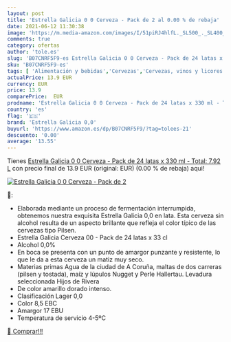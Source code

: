 ```yaml
---
layout: post
title: 'Estrella Galicia 0 0 Cerveza - Pack de 2 al 0.00 % de rebaja'
date: 2021-06-12 11:30:38
image: 'https://m.media-amazon.com/images/I/51piRJ4hlfL._SL500_._SL400_.jpg'
comments: true
category: ofertas
author: 'tole.es'
slug: 'B07CNRF5F9-es Estrella Galicia 0 0 Cerveza - Pack de 24 latas x 330 ml -...'
sku: 'B07CNRF5F9-es'
tags: [ 'Alimentación y bebidas','Cervezas','Cervezas, vinos y licores','cerveza','estrella','estrella galicia 0,0','galicia', ]
actualPrice: 13.9 EUR
currency: EUR
price: 13.9
comparePrice:  EUR
prodname: 'Estrella Galicia 0 0 Cerveza - Pack de 24 latas x 330 ml - Total: 7.92 L'
country: 'es'
flag: '🇪🇸'
brand: 'Estrella Galicia 0,0'
buyurl: 'https://www.amazon.es/dp/B07CNRF5F9/?tag=tolees-21'
descuento: '0.00'
average: '13.55'
---
```


Tienes [Estrella Galicia 0 0 Cerveza - Pack de 24 latas x 330 ml - Total: 7.92 L](https://www.amazon.es/dp/B07CNRF5F9/?tag=tolees-21) con precio final de  13.9 EUR (original:  EUR) (0.00 %  de rebaja) aqui!

[![Estrella Galicia 0 0 Cerveza - Pack de 2](https://m.media-amazon.com/images/I/51piRJ4hlfL._SL500_._SL400_.jpg)](https://www.amazon.es/dp/B07CNRF5F9/?tag=tolees-21)

🔎:

- Elaborada mediante un proceso de fermentación interrumpida, obtenemos nuestra exquisita Estrella Galicia 0,0 en lata. Esta cerveza sin alcohol resulta de un aspecto brillante que refleja el color típico de las cervezas tipo Pilsen.
- Estrella Galicia Cerveza 00 - Pack de 24 latas x 33 cl
- Alcohol 0,0%
- En boca se presenta con un punto de amargor punzante y resistente, lo que le da a esta cerveza un matiz muy seco.
- Materias primas Agua de la ciudad de A Coruña, maltas de dos carreras (pilsen y tostada), maíz y lúpulos Nugget y Perle Hallertau. Levadura seleccionada Hijos de Rivera
- De color amarillo dorado intenso.
- Clasificación Lager 0,0
- Color 8,5 EBC
- Amargor 17 EBU
- Temperatura de servicio 4-5ºC

[🛒 Comprar!!!](https://www.amazon.es/dp/B07CNRF5F9/?tag=tolees-21)
